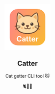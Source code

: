 <div align="center">

<img src="./assets/catter.png" align="center" width="144px" height="144px"/>

## Catter
Cat getter CLI tool 🐱  

🐈🐾🐾

</div>